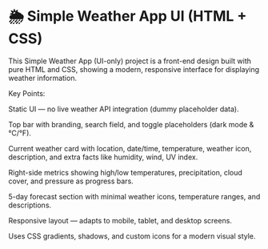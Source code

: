 # 🌦️ Simple Weather App UI (HTML + CSS)

This Simple Weather App (UI-only) project is a front-end design built with pure HTML and CSS, showing a modern, responsive interface for displaying weather information.

Key Points:

Static UI — no live weather API integration (dummy placeholder data).

Top bar with branding, search field, and toggle placeholders (dark mode & °C/°F).

Current weather card with location, date/time, temperature, weather icon, description, and extra facts like humidity, wind, UV index.

Right-side metrics showing high/low temperatures, precipitation, cloud cover, and pressure as progress bars.

5-day forecast section with minimal weather icons, temperature ranges, and descriptions.

Responsive layout — adapts to mobile, tablet, and desktop screens.

Uses CSS gradients, shadows, and custom icons for a modern visual style.
